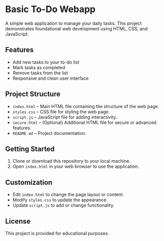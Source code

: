 # Basic To-Do Webapp

A simple web application to manage your daily tasks. This project demonstrates foundational web development using HTML, CSS, and JavaScript.

## Features

- Add new tasks to your to-do list
- Mark tasks as completed
- Remove tasks from the list
- Responsive and clean user interface

## Project Structure

- `index.html` – Main HTML file containing the structure of the web page.
- `styles.css` – CSS file for styling the web page.
- `script.js` – JavaScript file for adding interactivity.
- `secure.html` – (Optional) Additional HTML file for secure or advanced features.
- `README.md` – Project documentation.

## Getting Started

1. Clone or download this repository to your local machine.
2. Open `index.html` in your web browser to use the application.

## Customization

- Edit `index.html` to change the page layout or content.
- Modify `styles.css` to update the appearance.
- Update `script.js` to add or change functionality.

## License

This project is provided for educational purposes.